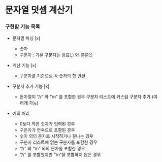 # 문자열 덧셈 계산기
### 구현할 기능 목록
- 문자열 파싱 [x]
    - 숫자
    - 구분자
        : 기본 구분자는 쉼표(,) 와 콜론(:)
    
- 계산 기능 [x]
    - 구분자를 기준으로 각 숫자의 합 반환
    
- 구분자 추가 기능 [x]
    - 문자열이 “//” 와 “\n” 를 포함한 경우 구분자 리스트에 커스텀 구분자 추가 (여러개 가능) 
    
- 예외 처리
    - 0보다 작은 숫자가 입력된 경우
    - 구분자가 연속으로 포함된 경우
    - 숫자 외의 문자로 시작하거나 끝나는 경우
    - 구분자 리스트에 없는 구분자를 포함한 경우
    - “//” 와 “\n” 외의 문자를 포함한 경우
    - “//” 를 포함했지만 “\n”을 포함하지 않은 경우
